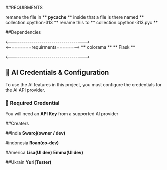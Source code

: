##REQUIRMENTS

remane the file in ** __pycache__ ** inside that a file is there named ** collection.cpython-313 ** rename this to **  collection.cpython-313.pyc ** 

##Dependencies

<------------------------------------> 
   <=========requirments========>
        **  colorama **
        **   Flask   **

<------------------------------------>

## 🔐 AI Credentials & Configuration

To use the AI features in this project, you must configure the credentials for the AI API provider.

### 📌 Required Credential

You will need an **API Key** from a supported AI provider

##Creaters

##India 
**Swaroj(owner /  dev)**

#indonesia
**Roan(co-dev)**

#America
**Lisa(UI dev)**
**Emma(UI dev)**

##Ukrain
**Yuri(Tester)**


